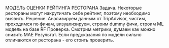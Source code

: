 МОДЕЛЬ ОЦЕНКИ РЕЙТИНГА РЕСТОРАНА
Задача. Некоторые рестораны могут накрутичать себе рейтинг, поэтому необходимо выявить.
Решение. Анализируем данным от TripAdvisor, чистим, проходимся по фичам, визуализируем, строим dummy фичи, строим ML модель на базе RF
Проверка. Смотрим метрики, думаем как можно снизить MAE
Результат. Если предсказания по модели сильно отличаются от ресторана - его стоить проверить.  